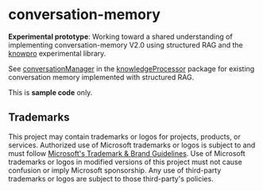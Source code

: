 # conversation-memory

**Experimental prototype**: Working toward a shared understanding of implementing conversation-memory V2.0 using structured RAG and the [knowpro](../../knowPro/) experimental library.

See [conversationManager](../../knowledgeProcessor/src/conversation/conversationManager.ts) in the [knowledgeProcessor](../../knowledgeProcessor) package for existing conversation memory implemented with structured RAG.

This is **sample code** only.

## Trademarks

This project may contain trademarks or logos for projects, products, or services. Authorized use of Microsoft
trademarks or logos is subject to and must follow
[Microsoft's Trademark & Brand Guidelines](https://www.microsoft.com/en-us/legal/intellectualproperty/trademarks/usage/general).
Use of Microsoft trademarks or logos in modified versions of this project must not cause confusion or imply Microsoft sponsorship.
Any use of third-party trademarks or logos are subject to those third-party's policies.
